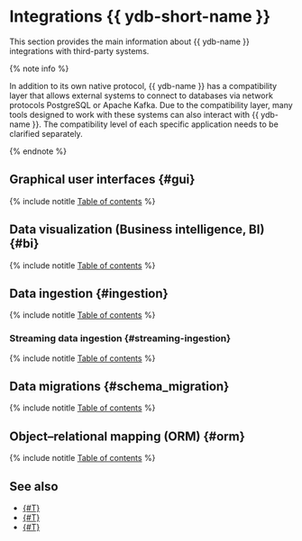 # Integrations {{ ydb-short-name }}

This section provides the main information about {{ ydb-name }} integrations with third-party systems.

{% note info %}

In addition to its own native protocol, {{ ydb-name }} has a compatibility layer that allows external systems to connect to databases via network protocols PostgreSQL or Apache Kafka. Due to the compatibility layer, many tools designed to work with these systems can also interact with {{ ydb-name }}. The compatibility level of each specific application needs to be clarified separately.

{% endnote %}


## Graphical user interfaces {#gui}

{% include notitle [Table of contents](gui/_includes/toc-table.md) %}

## Data visualization (Business intelligence, BI) {#bi}

{% include notitle [Table of contents](visualization/_includes/toc-table.md) %}

## Data ingestion {#ingestion}

{% include notitle [Table of contents](ingestion/_includes/toc-table.md) %}

### Streaming data ingestion {#streaming-ingestion}

{% include notitle [Table of contents](ingestion/_includes/toc-table-streaming.md) %}

## Data migrations {#schema_migration}

{% include notitle [Table of contents](migration/_includes/toc-table.md) %}

## Object–relational mapping (ORM) {#orm}

{% include notitle [Table of contents](orm/_includes/toc-table.md) %}

## See also

* [{#T}](../reference/ydb-sdk/index.md)
* [{#T}](../postgresql/intro.md)
* [{#T}](../reference/kafka-api/index.md)
